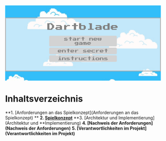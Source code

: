 ![IMG_2221](uploads/d8a5a9be0064638da14eeb15e4371ece/IMG_2221.jpg)

# Inhaltsverzeichnis

**1. [Anforderungen an das Spielkonzept](Anforderungen an das Spielkonzept)  **
**2. [Spielkonzept](Spielkonzept)**
**3. [Architektur und Implementierung](Architektur und **Implementierung)
**4. [Nachweis der Anforderungen](Nachweis der Anforderungen)**
**5. [Verantwortlichkeiten im Projekt](Verantwortlichkeiten im Projekt)**


